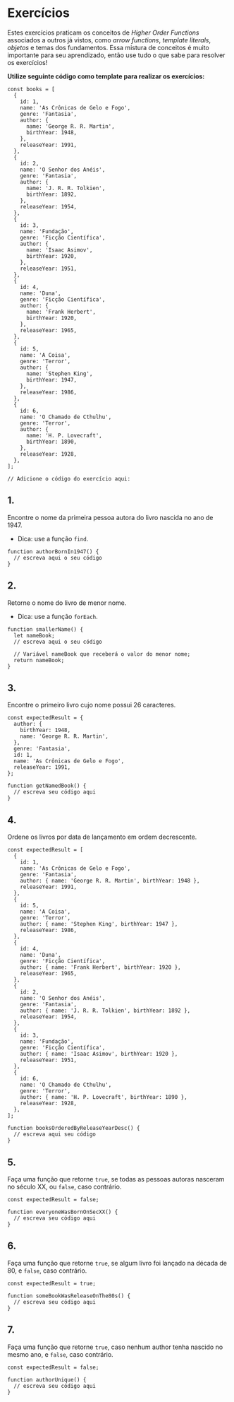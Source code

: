 # Exercícios

Estes exercícios praticam os conceitos de _Higher Order Functions_ associados a outros já vistos, como _arrow functions_, _template literals_, _objetos_ e temas dos fundamentos. Essa mistura de conceitos é muito importante para seu aprendizado, então use tudo o que sabe para resolver os exercícios!

**Utilize seguinte código como template para realizar os exercícios:**

    const books = [
      {
        id: 1,
        name: 'As Crônicas de Gelo e Fogo',
        genre: 'Fantasia',
        author: {
          name: 'George R. R. Martin',
          birthYear: 1948,
        },
        releaseYear: 1991,
      },
      {
        id: 2,
        name: 'O Senhor dos Anéis',
        genre: 'Fantasia',
        author: {
          name: 'J. R. R. Tolkien',
          birthYear: 1892,
        },
        releaseYear: 1954,
      },
      {
        id: 3,
        name: 'Fundação',
        genre: 'Ficção Científica',
        author: {
          name: 'Isaac Asimov',
          birthYear: 1920,
        },
        releaseYear: 1951,
      },
      {
        id: 4,
        name: 'Duna',
        genre: 'Ficção Científica',
        author: {
          name: 'Frank Herbert',
          birthYear: 1920,
        },
        releaseYear: 1965,
      },
      {
        id: 5,
        name: 'A Coisa',
        genre: 'Terror',
        author: {
          name: 'Stephen King',
          birthYear: 1947,
        },
        releaseYear: 1986,
      },
      {
        id: 6,
        name: 'O Chamado de Cthulhu',
        genre: 'Terror',
        author: {
          name: 'H. P. Lovecraft',
          birthYear: 1890,
        },
        releaseYear: 1928,
      },
    ];
    
    // Adicione o código do exercício aqui:


## 1.
Encontre o nome da primeira pessoa autora do livro nascida no ano de 1947.

*   Dica: use a função `find`.
<!-- -->
    function authorBornIn1947() {
      // escreva aqui o seu código
    }

## 2.
Retorne o nome do livro de menor nome.

*   Dica: use a função `forEach`.
<!--  -->
    function smallerName() {
      let nameBook;
      // escreva aqui o seu código
    
      // Variável nameBook que receberá o valor do menor nome;
      return nameBook;
    }

## 3.
Encontre o primeiro livro cujo nome possui 26 caracteres.

    const expectedResult = {
      author: {
        birthYear: 1948,
        name: 'George R. R. Martin',
      },
      genre: 'Fantasia',
      id: 1,
      name: 'As Crônicas de Gelo e Fogo',
      releaseYear: 1991,
    };
    
    function getNamedBook() {
      // escreva seu código aqui
    }

## 4.
Ordene os livros por data de lançamento em ordem decrescente.

    const expectedResult = [
      {
        id: 1,
        name: 'As Crônicas de Gelo e Fogo',
        genre: 'Fantasia',
        author: { name: 'George R. R. Martin', birthYear: 1948 },
        releaseYear: 1991,
      },
      {
        id: 5,
        name: 'A Coisa',
        genre: 'Terror',
        author: { name: 'Stephen King', birthYear: 1947 },
        releaseYear: 1986,
      },
      {
        id: 4,
        name: 'Duna',
        genre: 'Ficção Científica',
        author: { name: 'Frank Herbert', birthYear: 1920 },
        releaseYear: 1965,
      },
      {
        id: 2,
        name: 'O Senhor dos Anéis',
        genre: 'Fantasia',
        author: { name: 'J. R. R. Tolkien', birthYear: 1892 },
        releaseYear: 1954,
      },
      {
        id: 3,
        name: 'Fundação',
        genre: 'Ficção Científica',
        author: { name: 'Isaac Asimov', birthYear: 1920 },
        releaseYear: 1951,
      },
      {
        id: 6,
        name: 'O Chamado de Cthulhu',
        genre: 'Terror',
        author: { name: 'H. P. Lovecraft', birthYear: 1890 },
        releaseYear: 1928,
      },
    ];
    
    function booksOrderedByReleaseYearDesc() {
      // escreva aqui seu código
    }

## 5.
Faça uma função que retorne `true`, se todas as pessoas autoras nasceram no século XX, ou `false`, caso contrário.

    const expectedResult = false;
    
    function everyoneWasBornOnSecXX() {
      // escreva seu código aqui
    }

## 6.
Faça uma função que retorne `true`, se algum livro foi lançado na década de 80, e `false`, caso contrário.

    const expectedResult = true;
    
    function someBookWasReleaseOnThe80s() {
      // escreva seu código aqui
    }

## 7.
Faça uma função que retorne `true`, caso nenhum author tenha nascido no mesmo ano, e `false`, caso contrário.

    const expectedResult = false;
    
    function authorUnique() {
      // escreva seu código aqui
    }